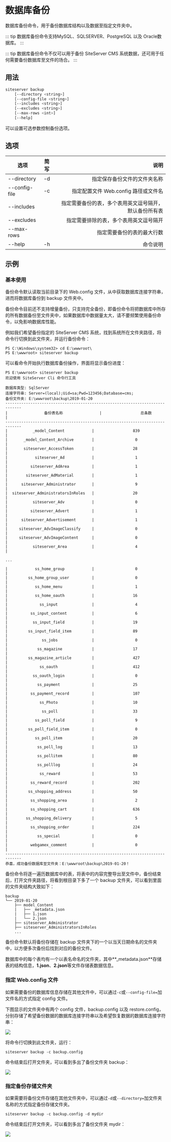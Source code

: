 # 数据库备份

数据库备份命令，用于备份数据库结构以及数据至指定文件夹中。

::: tip
数据库备份命令支持MySQL、SQLSERVER、PostgreSQL 以及 Oracle数据库。
:::

::: tip
数据库备份命令不仅可以用于备份 SiteServer CMS 系统数据，还可用于任何需要备份数据库至文件的场合。
:::

## 用法

``` sh
siteserver backup
    [--directory <string>]
    [--config-file <string>]
    [--includes <string>]
    [--excludes <string>]
    [--max-rows <int>]
    [--help]
```

可以设置可选参数控制备份选项。

## 选项

| 选项          | 简写 |                                   说明 |
| ------------- | :--: | -------------------------------------: |
| --directory   |  -d  | 指定保存备份文件的文件夹名称              |
| --config-file |  -c  | 指定配置文件 Web.config 路径或文件名 |
| --includes    |      | 指定需要备份的表，多个表用英文逗号隔开，默认备份所有表 |
| --excludes    |      | 指定需要排除的表，多个表用英文逗号隔开 |
| --max-rows    |      | 指定需要备份的表的最大行数 |
| --help        |  -h  | 命令说明 |

## 示例

### 基本使用

备份命令默认读取当前目录下的 Web.config 文件，从中获取数据库连接字符串，进而将数据库备份到 backup 文件夹中。

备份命令目前还不支持增量备份，只支持完全备份，即备份命令将把数据库中所存的所有数据备份至文件夹中，如果数据库中数据量太大，请不要频繁使用备份命令，以免影响数据库性能。

例如我们希望备份指定的 SiteServer CMS 系统，找到系统所在文件夹路径，将命令行切换到此文件夹，并运行备份命令：

```
PS C:\Windows\system32> cd E:\wwwroot\
PS E:\wwwroot> siteserver backup
```

可以看命令开始执行数据库备份操作，界面将显示备份进度：

```
PS E:\wwwroot> siteserver backup
欢迎使用 SiteServer Cli 命令行工具

数据库类型: SqlServer
连接字符串: Server=(local);Uid=sa;Pwd=123456;Database=cms;
备份文件夹: E:\wwwroot\backup\2019-01-20
-----------------------------------------------------------------------------
|                备份表名称                |                 总条数                 |
-----------------------------------------------------------------------------
|           _model_Content            |                 839                 |
|       _model_Content_Archive        |                  0                  |
|       siteserver_AccessToken        |                 28                  |
|            siteserver_Ad            |                  1                  |
|          siteserver_AdArea          |                  1                  |
|        siteserver_AdMaterial        |                  1                  |
|      siteserver_Administrator       |                  9                  |
|  siteserver_AdministratorsInRoles   |                 20                  |
|           siteserver_Adv            |                  0                  |
|          siteserver_Advert          |                  1                  |
|      siteserver_Advertisement       |                  1                  |
|     siteserver_AdvImageClassify     |                  0                  |
|     siteserver_AdvImageContent      |                  0                  |
|           siteserver_Area           |                  4                  |

...

|            ss_home_group            |                  0                  |
|         ss_home_group_user          |                  0                  |
|            ss_home_menu             |                  1                  |
|            ss_home_oauth            |                 16                  |
|              ss_input               |                  4                  |
|          ss_input_content           |                  6                  |
|           ss_input_field            |                 19                  |
|         ss_input_field_item         |                 89                  |
|               ss_jobs               |                  0                  |
|             ss_magazine             |                 17                  |
|         ss_magazine_article         |                 427                 |
|              ss_oauth               |                 412                 |
|           ss_oauth_login            |                  0                  |
|             ss_payment              |                 25                  |
|          ss_payment_record          |                 107                 |
|              ss_Photo               |                 10                  |
|               ss_poll               |                 33                  |
|            ss_poll_field            |                  9                  |
|         ss_poll_field_item          |                  0                  |
|            ss_poll_item             |                 20                  |
|             ss_poll_log             |                 13                  |
|             ss_pollitem             |                 80                  |
|             ss_polllog              |                 24                  |
|              ss_reward              |                 53                  |
|          ss_reward_record           |                 202                 |
|         ss_shopping_address         |                 50                  |
|          ss_shopping_area           |                  2                  |
|          ss_shopping_cart           |                 636                 |
|        ss_shopping_delivery         |                  5                  |
|          ss_shopping_order          |                 224                 |
|             ss_special              |                  0                  |
|          webgamex_comment           |                  0                  |
-----------------------------------------------------------------------------
恭喜，成功备份数据库至文件夹：E:\wwwroot\backup\2019-01-20！
```

备份命令将逐一遍历数据库中的表，将表中的内容完整导出至文件中，备份结束后，打开文件夹路径，将看到根目录下多了一个 backup 文件夹，可以看到里面的文件夹结构大致如下：

```
backup
└── 2019-01-20
    ├── model_Content
    |   ├── _metadata.json
    |   ├── 1.json
    |   └── 2.json
    ├── siteserver_Administrator
    ├── siteserver_AdministratorsInRoles
    ...
```

备份命令默认将备份存储在 backup 文件夹下的一个以当天日期命名的文件夹中，以方便多次备份后找到对应的备份文件。

数据库中的每个表均有一个以表名命名的文件夹，其中**\_metadata.json**存储表的结构信息，**1.json**、**2.json**等文件存储表数据信息。

### 指定 Web.config 文件

如果需要备份的数据库信息存储在其他文件中，可以通过`-c`或`--config-file=`加文件名的方式指定 config 文件。

下图显示的文件夹中有两个 config 文件，backup.config 以及 restore.config，分别存储了希望备份数据的数据库连接字符串以及希望恢复数据的数据库连接字符串：

![](/assets/backup/01.png)

将命令行切换到此文件夹，运行：

`siteserver backup -c backup.config`

命令结束后打开文件夹，可以看到多出了备份文件夹 backup：

![](/assets/backup/03.png)

### 指定备份存储文件夹

如果需要将备份文件存储在其他文件夹中，可以通过`-d`或`--directory=`加文件夹名称的方式指定备份存储文件夹。

`siteserver backup -c backup.config -d mydir`

命令结束后打开文件夹，可以看到多出了备份文件夹 mydir：

![](/assets/backup/2.png)
